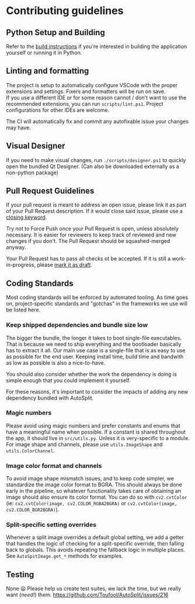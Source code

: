<!-- This has to be in the repository's root, `docs/`, or `.github/` directory to be picked by github. Read more at: https://docs.github.com/en/communities/setting-up-your-project-for-healthy-contributions/setting-guidelines-for-repository-contributors#about-contributing-guidelines -->

# Contributing guidelines

## Python Setup and Building

Refer to the [build instructions](/docs/build%20instructions.md) if you're interested in building the application yourself or running it in Python.

## Linting and formatting

The project is setup to automatically configure VSCode with the proper extensions and settings. Fixers and formatters will be run on save.\
If you use a different IDE or for some reason cannot / don't want to use the recommended extensions, you can run `scripts/lint.ps1`.
Project configurations for other IDEs are welcome.

The CI will automatically fix and commit any autofixable issue your changes may have.

## Visual Designer

If you need to make visual changes, run `./scripts/designer.ps1` to quickly open the bundled Qt Designer.
(Can also be downloaded externally as a non-python package)

## Pull Request Guidelines

If your pull request is meant to address an open issue, please link it as part of your Pull Request description. If it would close said issue, please use a [closing keyword](https://docs.github.com/en/issues/tracking-your-work-with-issues/linking-a-pull-request-to-an-issue#linking-a-pull-request-to-an-issue-using-a-keyword).

Try not to Force Push once your Pull Request is open, unless absolutely necessary. It is easier for reviewers to keep track of reviewed and new changes if you don't. The Pull Request should be squashed-merged anyway.

Your Pull Request has to pass all checks ot be accepted. If it is still a work-in-progress, please [mark it as draft](https://docs.github.com/en/pull-requests/collaborating-with-pull-requests/proposing-changes-to-your-work-with-pull-requests/changing-the-stage-of-a-pull-request#converting-a-pull-request-to-a-draft).

## Coding Standards

Most coding standards will be enforced by automated tooling.
As time goes on, project-specific standards and "gotchas" in the frameworks we use will be listed here.

### Keep shipped dependencies and bundle size low

The bigger the bundle, the longer it takes to boot single-file executables. That is because we need to ship everything and the bootloader basically has to extract it all.
Our main use case is a single-file that is as easy to use as possible for the end user.
Keeping install time, build time and bandwith as low as possible is also a nice-to-have.

You should also consider whether the work the dependency is doing is simple enough that you could implement it yourself.

For these reasons, it's important to consider the impacts of adding any new dependency bundled with AutoSplit.

### Magic numbers

Please avoid using magic numbers and prefer constants and enums that have a meaningful name when possible.
If a constant is shared throughout the app, it should live in `src/utils.py`. Unless it is very-specific to a module.
For image shape and channels, please use `utils.ImageShape` and `utils.ColorChannel`.

### Image color format and channels

To avoid image shape mismatch issues, and to keep code simpler, we standardize the image color format to BGRA. This should always be done early in the pipeline, so whatever functionality takes care of obtaining an image should also ensure its color format. You can do so with `cv2.cvtColor` (ie: `cv2.cvtColor(image, cv2.COLOR_RGBA2BGRA)` or `cv2.cvtColor(image, cv2.COLOR_BGR2BGRA)`).

### Split-specific setting overrides

Whenever a split image overrides a default global setting, we add a getter that handles the logic of checking for a split-specific override, then falling back to globals. This avoids repeating the fallback logic in multiple places. See `AutoSpitImage.get_*` methods for examples.

## Testing

None 😦 Please help us create test suites, we lack the time, but we really want (_need!_) them. <https://github.com/Toufool/AutoSplit/issues/216>

